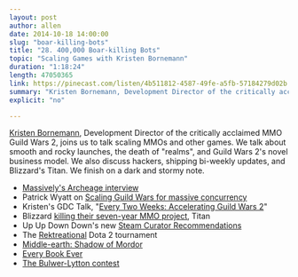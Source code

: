 ```yaml
---
layout: post
author: allen
date: 2014-10-18 14:00:00
slug: "boar-killing-bots"
title: "28. 400,000 Boar-killing Bots"
topic: "Scaling Games with Kristen Bornemann"
duration: "1:18:24"
length: 47050365
link: https://pinecast.com/listen/4b511812-4587-49fe-a5fb-57184279d02b.mp3?source=rss&amp;aid=0eafff2e-5c37-434d-b747-f8956f113257.mp3
summary: "Kristen Bornemann, Development Director of the critically acclaimed MMO Guild Wars 2, joins us to talk scaling MMOs and other games. We talk about smooth and rocky launches, the death of 'realms', and Guild Wars 2's novel business model. We also discuss hackers, shipping bi-weekly updates, and Blizzard's Titan. We finish on a dark and stormy note."
explicit: "no"

---
```


[Kristen Bornemann](https://twitter.com/elliptick), Development Director of the critically acclaimed MMO Guild Wars 2, joins us to talk scaling MMOs and other games. We talk about smooth and rocky launches, the death of "realms", and Guild Wars 2's novel business model. We also discuss hackers, shipping bi-weekly updates, and Blizzard's Titan. We finish on a dark and stormy note.

- [Massively's Archeage interview](http://massively.joystiq.com/2014/09/22/massively-interviews-trions-scott-hartsman-on-archeages-rocky/)
- Patrick Wyatt on [Scaling Guild Wars for massive concurrency](http://www.codeofhonor.com/blog/scaling-guild-wars-for-massive-concurrency)
- Kristen's GDC Talk, "[Every Two Weeks: Accelerating Guild Wars 2](http://www.gdcvault.com/play/1020167/Every-Two-Weeks-Accelerating-Guild)"
- Blizzard [killing their seven-year MMO project](http://www.polygon.com/2014/9/23/6833953/blizzard-cancels-titan-next-gen-mmo-pc), Titan
- Up Up Down Down's new [Steam Curator Recommendations](http://store.steampowered.com/curator/6862749/)
- The [Rektreational](http://rektreational.tumblr.com/) Dota 2 tournament
- [Middle-earth: Shadow of Mordor](http://www.polygon.com/2014/9/26/6254177/middle-earth-shadow-of-mordor-review-lord-of-the-rings-ps4-xbox-one)
- [Every Book Ever](http://everybookever.com/)
- [The Bulwer-Lytton contest](http://www.bulwer-lytton.com/2014win.html)
